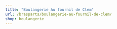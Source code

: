 ```yaml
---
title: "Boulangerie Au fournil de Clem"
url: /brasparts/boulangerie-au-fournil-de-clem/
shop: boulangerie
---
```

